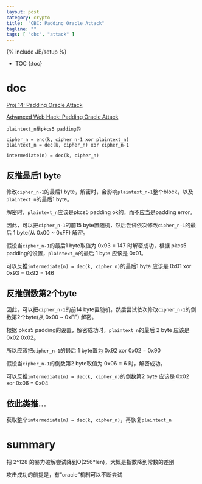 ```yaml
---
layout: post
category: crypto
title:  "CBC: Padding Oracle Attack"
tagline: ""
tags: [ "cbc", "attack" ] 
---
```

{% include JB/setup %}

* TOC
{:toc}

# doc

[Proj 14: Padding Oracle Attack](https://samsclass.info/141/proj/p14pad.htm)

[Advanced Web Hack: Padding Oracle Attack](https://slideplayer.com/slide/4625352/)

    plaintext_n是pkcs5 padding的

    cipher_n = enc(k, cipher_n-1 xor plaintext_n)
    plaintext_n = dec(k, cipher_n) xor cipher_n-1

    intermediate(n) = dec(k, cipher_n)

## 反推最后1 byte

修改`cipher_n-1`的最后1 byte，解密时，会影响`plaintext_n-1`整个block，以及`plaintext_n`的最后1 byte。

解密时，`plaintext_n`应该是pkcs5 padding ok的，而不应当是padding error。

因此，可以把`cipher_n-1`的前15 byte置随机，然后尝试依次修改`cipher_n-1`的最后 1 byte(从 0x00 ~ 0xFF) 解密。

假设当`cipher_n-1`的最后1 byte取值为 0x93 = 147 时解密成功，根据 pkcs5 padding的设置，`plaintext_n`的最后 1 byte 应该是 0x01。

可以反推`intermediate(n) = dec(k, cipher_n)`的最后1 byte 应该是  0x01 xor 0x93 = 0x92 = 146


## 反推倒数第2个byte

因此，可以把`cipher_n-1`的前14 byte置随机，然后尝试依次修改`cipher_n-1`的倒数第2个byte(从 0x00 ~ 0xFF) 解密。

根据 pkcs5 padding的设置，解密成功时，`plaintext_n`的最后 2 byte 应该是 0x02 0x02。

所以应该把`cipher_n-1`的最后 1 byte置为 0x92 xor 0x02 = 0x90

假设当`cipher_n-1`的倒数第2 byte取值为 0x06 = 6 时，解密成功。

可以反推`intermediate(n) = dec(k, cipher_n)`的倒数第2 byte 应该是  0x02 xor 0x06 = 0x04

## 依此类推...

获取整个`intermediate(n) = dec(k, cipher_n)`，再恢复`plaintext_n`

# summary

把 2^128 的暴力破解尝试降到O(256*len)，大概是指数降到常数的差别

攻击成功的前提是，有“oracle”机制可以不断尝试

